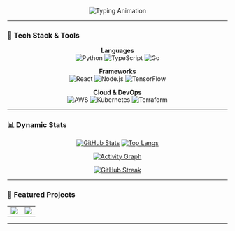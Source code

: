 <p align="center">
  <img src="https://readme-typing-svg.demolab.com?font=Hack&weight=800&size=35&duration=4000&pause=1000&color=00FF00&center=true&vCenter=true&width=800&height=100&lines=Hi+%F0%9F%8C%8D%2C+I'm+Regliscus;Computer+Scientist+%F0%9F%92%BB;Full+Stack+developer+%E2%98%81%EF%B8%8F;Tech+Lead+%F0%9F%9A%80;Open+Source+Maintainer+%E2%AD%90" alt="Typing Animation" />
</p>

---

### 🚀 **Tech Stack & Tools**

<div align="center">

**Languages**  
![Python](https://img.shields.io/badge/Python-3776AB?style=for-the-badge&logo=python&logoColor=white&logoWidth=30)
![TypeScript](https://img.shields.io/badge/TypeScript-3178C6?style=for-the-badge&logo=typescript&logoColor=white)
![Go](https://img.shields.io/badge/Go-00ADD8?style=for-the-badge&logo=go&logoColor=white)

**Frameworks**  
![React](https://img.shields.io/badge/React-61DAFB?style=for-the-badge&logo=react&logoColor=black)
![Node.js](https://img.shields.io/badge/Node.js-339933?style=for-the-badge&logo=nodedotjs&logoColor=white)
![TensorFlow](https://img.shields.io/badge/TensorFlow-FF6F00?style=for-the-badge&logo=tensorflow&logoColor=white)

**Cloud & DevOps**  
![AWS](https://img.shields.io/badge/AWS-232F3E?style=for-the-badge&logo=amazon-aws&logoColor=white)
![Kubernetes](https://img.shields.io/badge/Kubernetes-326CE5?style=for-the-badge&logo=kubernetes&logoColor=white)
![Terraform](https://img.shields.io/badge/Terraform-7B42BC?style=for-the-badge&logo=terraform&logoColor=white)

</div>

---

### 📊 **Dynamic Stats**

<div align="center">

[![GitHub Stats](https://github-readme-stats.vercel.app/api?username=regliscus&show_icons=true&theme=radical&include_all_commits=true&count_private=true&line_height=30&custom_title=Development+Metrics)](https://github.com/regliscus)
[![Top Langs](https://github-readme-stats.vercel.app/api/top-langs/?username=regliscus&layout=compact&theme=radical&hide=html,css)](https://github.com/regliscus)

[![Activity Graph](https://github-readme-activity-graph.vercel.app/graph?username=regliscus&theme=react-dark&area=true&hide_border=true)](https://github.com/regliscus)

[![GitHub Streak](https://streak-stats.demolab.com?user=regliscus&theme=holi-theme&hide_border=true&date_format=j%20M%5B%20Y%5D)](https://git.io/streak-stats)

</div>

---

### 🌟 **Featured Projects**

<table>
  <tr>
    <td width="50%">
      <a href="https://github.com/regliscus/awesome-project">
        <img src="https://github-readme-stats.vercel.app/api/pin/?username=regliscus&repo=awesome-project&theme=radical" />
      </a>
    </td>
    <td width="50%">
      <a href="https://github.com/regliscus/innovation-lab">
        <img src="https://github-readme-stats.vercel.app/api/pin/?username=regliscus&repo=innovation-lab&theme=radical" />
      </a>
    </td>
  </tr>
</table>

---
